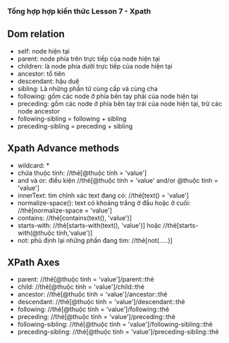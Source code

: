 ### Tổng hợp hợp kiến thức Lesson 7 - Xpath

## Dom relation

- self: node hiện tại
- parent: node phía trên trực tiếp của node hiện tại
- children: là node phía dưới trực tiếp của node hiện tại
- ancestor: tổ tiên
- descendant: hậu duệ
- sibling: Là những phần tử cùng cấp và cùng cha
- following: gồm các node ở phía bên tay phải của node hiện tại
- preceding: gồm các node ở phía bên tay trái của node hiện tại, trừ các node ancestor
- following-sibling = following + sibling
- preceding-sibling = preceding + sibling

## Xpath Advance methods

- wildcard: \*
- chứa thuộc tính: //thẻ[@thuộc tính = 'value']
- and và or: điều kiện //thẻ[@thuộc tính = 'value' and/or @thuộc tính = 'value']
- innerText: tìm chính xác text đang có: //thẻ[text() = 'value']
- normalize-space(): text có khoảng trắng ở đầu hoặc ở cuối: //thẻ[normalize-space = 'value']
- contains: //thẻ[contains(text(), 'value')]
- starts-with: //thẻ[starts-with(text(), 'value')] hoặc //thẻ[starts-with(@thuộc tính,'value')]
- not: phủ định lại những phần đang tìm: //thẻ[not(.....)]

## XPath Axes

- parent: //thẻ[@thuộc tính = 'value']/parent::thẻ
- child: //thẻ[@thuộc tính = 'value']/child::thẻ
- ancestor: //thẻ[@thuộc tính = 'value']/ancestor::thẻ
- descendant: //thẻ[@thuộc tính = 'value']/descendant::thẻ
- following: //thẻ[@thuộc tính = 'value']/following::thẻ
- preceding: //thẻ[@thuộc tính = 'value']/preceding::thẻ
- following-sibling: //thẻ[@thuộc tính = 'value']/following-sibling::thẻ
- preceding-sibling: //thẻ[@thuộc tính = 'value']/preceding-sibling::thẻ
